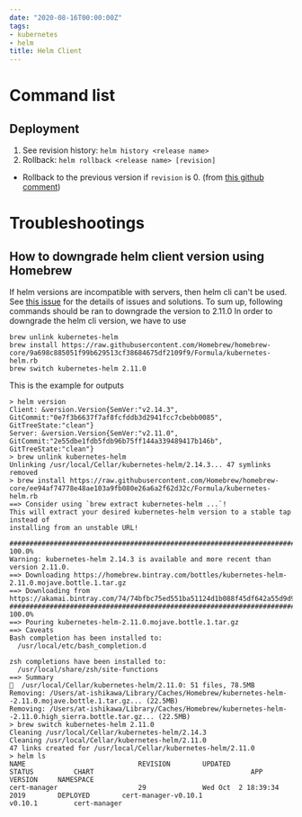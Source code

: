 ```yaml
---
date: "2020-08-16T00:00:00Z"
tags:
- kubernetes
- helm
title: Helm Client
---
```


Command list
===

Deployment
---
1. See revision history: `helm history <release name>`
1. Rollback: `helm rollback <release name> [revision]`
  - Rollback to the previous version if `revision` is 0. (from [this github comment](https://github.com/helm/helm/issues/1796#issuecomment-311385728))

Troubleshootings
===

How to downgrade helm client version using Homebrew
---

If helm versions are incompatible with servers, then helm cli can't be used.
See [this issue](https://github.com/helm/helm/issues/4547#issuecomment-423312200) for the details of issues and solutions.
To sum up, following commands should be ran to downgrade the version to 2.11.0
In order to downgrade the helm cli version, we have to use
```
brew unlink kubernetes-helm
brew install https://raw.githubusercontent.com/Homebrew/homebrew-core/9a698c885051f99b629513cf38684675df2109f9/Formula/kubernetes-helm.rb
brew switch kubernetes-helm 2.11.0
```

This is the example for outputs
```
> helm version
Client: &version.Version{SemVer:"v2.14.3", GitCommit:"0e7f3b6637f7af8fcfddb3d2941fcc7cbebb0085", GitTreeState:"clean"}
Server: &version.Version{SemVer:"v2.11.0", GitCommit:"2e55dbe1fdb5fdb96b75ff144a339489417b146b", GitTreeState:"clean"}
> brew unlink kubernetes-helm
Unlinking /usr/local/Cellar/kubernetes-helm/2.14.3... 47 symlinks removed
> brew install https://raw.githubusercontent.com/Homebrew/homebrew-core/ee94af74778e48ae103a9fb080e26a6a2f62d32c/Formula/kubernetes-helm.rb
==> Consider using `brew extract kubernetes-helm ...`!
This will extract your desired kubernetes-helm version to a stable tap instead of
installing from an unstable URL!

######################################################################## 100.0%
Warning: kubernetes-helm 2.14.3 is available and more recent than version 2.11.0.
==> Downloading https://homebrew.bintray.com/bottles/kubernetes-helm-2.11.0.mojave.bottle.1.tar.gz
==> Downloading from https://akamai.bintray.com/74/74bfbc75ed551ba51124d1b088f45df642a55d9d9fdef45d796d690f70c1f10e?
######################################################################## 100.0%
==> Pouring kubernetes-helm-2.11.0.mojave.bottle.1.tar.gz
==> Caveats
Bash completion has been installed to:
  /usr/local/etc/bash_completion.d

zsh completions have been installed to:
  /usr/local/share/zsh/site-functions
==> Summary
🍺  /usr/local/Cellar/kubernetes-helm/2.11.0: 51 files, 78.5MB
Removing: /Users/at-ishikawa/Library/Caches/Homebrew/kubernetes-helm--2.11.0.mojave.bottle.1.tar.gz... (22.5MB)
Removing: /Users/at-ishikawa/Library/Caches/Homebrew/kubernetes-helm--2.11.0.high_sierra.bottle.tar.gz... (22.5MB)
> brew switch kubernetes-helm 2.11.0
Cleaning /usr/local/Cellar/kubernetes-helm/2.14.3
Cleaning /usr/local/Cellar/kubernetes-helm/2.11.0
47 links created for /usr/local/Cellar/kubernetes-helm/2.11.0
> helm ls
NAME                            REVISION        UPDATED                         STATUS          CHART                                       APP VERSION     NAMESPACE
cert-manager                    29              Wed Oct  2 18:39:34 2019        DEPLOYED        cert-manager-v0.10.1                        v0.10.1         cert-manager
```
